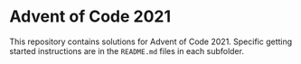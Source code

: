 # Advent of Code 2021

This repository contains solutions for Advent of Code 2021.
Specific getting started instructions are in the `README.md` files in each subfolder.
